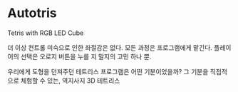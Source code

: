 # Autotris
Tetris with RGB LED Cube

더 이상 컨트롤 미숙으로 인한 좌절감은 없다. 
모든 과정은 프로그램에게 맡긴다.
플레이어의 선택은 오로지 버튼을 누를 지 말지의 고민 하나 뿐.

우리에게 도형을 던져주던 테트리스 프로그램은 어떤 기분이었을까? 
그 기분을 직접적으로 체험할 수 있는, 역지사지 3D 테트리스
